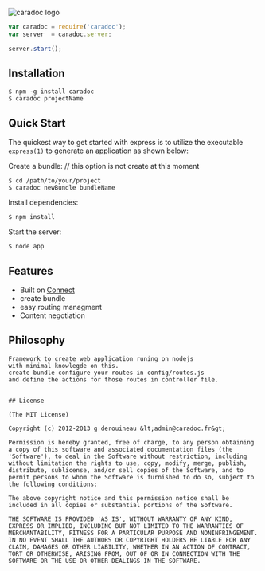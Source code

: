 ![caradoc logo](http://f.cl.ly/items/2v0d202T0D3Y271K431Q/caradoc_logo.png)



```js
var caradoc = require('caradoc');
var server  = caradoc.server;

server.start();
```

## Installation

    $ npm -g install caradoc
    $ caradoc projectName


## Quick Start

 The quickest way to get started with express is to utilize the executable `express(1)` to generate an application as shown below:

 Create a bundle: // this option is not create at this moment

    $ cd /path/to/your/project
    $ caradoc newBundle bundleName

 Install dependencies:

    $ npm install

 Start the server:

    $ node app

## Features

  * Built on [Connect](http://github.com/senchalabs/connect)
  * create bundle
  * easy routing managment
  * Content negotiation

## Philosophy

    Framework to create web application runing on nodejs
    with minimal knowlegde on this.
    create bundle configure your routes in config/routes.js
    and define the actions for those routes in controller file.


```

## License

(The MIT License)

Copyright (c) 2012-2013 g derouineau &lt;admin@caradoc.fr&gt;

Permission is hereby granted, free of charge, to any person obtaining
a copy of this software and associated documentation files (the
'Software'), to deal in the Software without restriction, including
without limitation the rights to use, copy, modify, merge, publish,
distribute, sublicense, and/or sell copies of the Software, and to
permit persons to whom the Software is furnished to do so, subject to
the following conditions:

The above copyright notice and this permission notice shall be
included in all copies or substantial portions of the Software.

THE SOFTWARE IS PROVIDED 'AS IS', WITHOUT WARRANTY OF ANY KIND,
EXPRESS OR IMPLIED, INCLUDING BUT NOT LIMITED TO THE WARRANTIES OF
MERCHANTABILITY, FITNESS FOR A PARTICULAR PURPOSE AND NONINFRINGEMENT.
IN NO EVENT SHALL THE AUTHORS OR COPYRIGHT HOLDERS BE LIABLE FOR ANY
CLAIM, DAMAGES OR OTHER LIABILITY, WHETHER IN AN ACTION OF CONTRACT,
TORT OR OTHERWISE, ARISING FROM, OUT OF OR IN CONNECTION WITH THE
SOFTWARE OR THE USE OR OTHER DEALINGS IN THE SOFTWARE.
